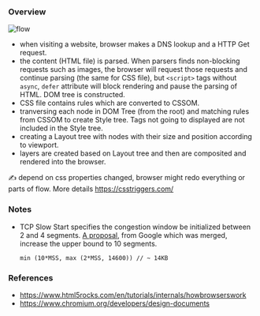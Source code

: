 ### Overview

![flow](https://i.imgur.com/HYGPbI4.png)

- when visiting a website, browser makes a DNS lookup and a HTTP Get request.
- the content (HTML file) is parsed. When parsers finds non-blocking requests such as images, the browser will request those requests and continue parsing (the same for CSS file), but `<script>` tags without `async`, `defer` attribute will block rendering and pause the parsing of HTML. DOM tree is constructed.
- CSS file contains rules which are converted to CSSOM.
- tranversing each node in DOM Tree (from the root) and matching rules from CSSOM to create Style tree. Tags not going to displayed are not included in the Style tree.
- creating a Layout tree with nodes with their size and position according to viewport.
- layers are created based on Layout tree and then are composited and rendered into the browser.

✍️ depend on css properties changed, browser might redo everything or parts of flow. More details https://csstriggers.com/

### Notes

- TCP Slow Start specifies the congestion window be initialized between 2 and 4 segments. [A proposal](https://datatracker.ietf.org/doc/html/rfc6928#section-2), from Google which was merged, increase the upper bound to 10 segments.
  ```
  min (10*MSS, max (2*MSS, 14600)) // ~ 14KB
  ```

### References

- https://www.html5rocks.com/en/tutorials/internals/howbrowserswork
- https://www.chromium.org/developers/design-documents
